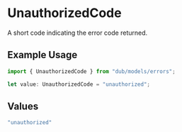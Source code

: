 # UnauthorizedCode

A short code indicating the error code returned.

## Example Usage

```typescript
import { UnauthorizedCode } from "dub/models/errors";

let value: UnauthorizedCode = "unauthorized";
```

## Values

```typescript
"unauthorized"
```
